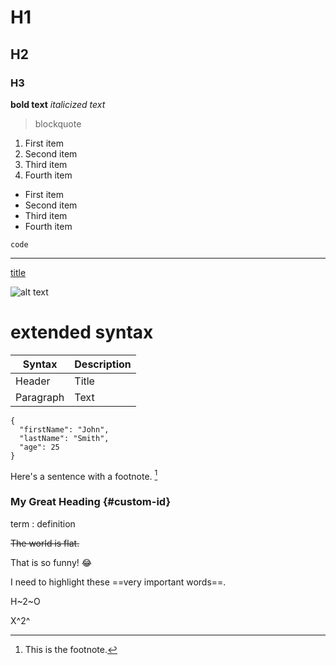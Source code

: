 # H1
## H2
### H3
**bold text**
*italicized text*

> blockquote
> 
1. First item
2. Second item
3. Third item
4. Fourth item

- First item
- Second item
- Third item
- Fourth item

`code`

---

[title](https://www.example.com)

![alt text](image.jpg)

# extended syntax
| Syntax | Description |
| ----------- | ----------- |
| Header | Title |
| Paragraph | Text |

```
{
  "firstName": "John",
  "lastName": "Smith",
  "age": 25
}
```

Here's a sentence with a footnote. [^1]

[^1]: This is the footnote.

### My Great Heading {#custom-id}

term
: definition

~~The world is flat.~~

That is so funny! :joy:

I need to highlight these ==very important words==.

H~2~O

X^2^
